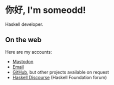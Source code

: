 # 你好, I'm someodd!

Haskell developer.

## On the web

Here are my accounts:

* [Mastodon](https://fosstodon.org/web/@someodd)
* [Email](mailto:someodd@pm.me)
* [GitHub](https://github.com/someodd), but other projects available on request
* [Haskell Discourse](https://discourse.haskell.org/u/someodd/) (Haskell Foundation forum)

